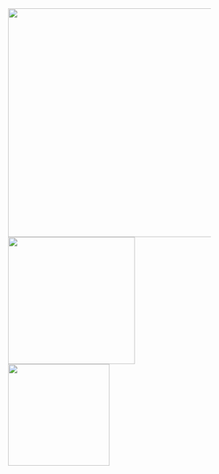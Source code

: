 <div style="
      width: 400px;
      display: block;
      margin-left: auto;
      margin-right: auto;
    ">
<a href="https://github.com/anuraghazra/github-readme-stats">
      <img width="450" alignt="center" src="https://github-readme-streak-stats.herokuapp.com/?user=DaniPraivet&theme=vue-dark&hide_border=true&theme=blue_navy" />
      <br>
      <img width="250" align="center" src="https://github-readme-stats.vercel.app/api?username=DaniPraivet&count_private=true&show_icons=true&include_all_commits=true&hide_border=true&theme=blue_navy" />
      <img width="200" align="center" src="https://github-readme-stats.vercel.app/api/top-langs?username=DaniPraivet&layout=pie&hide_border=true&langs_count=8&theme=blue_navy" />
</a>
<br>    
</div>
